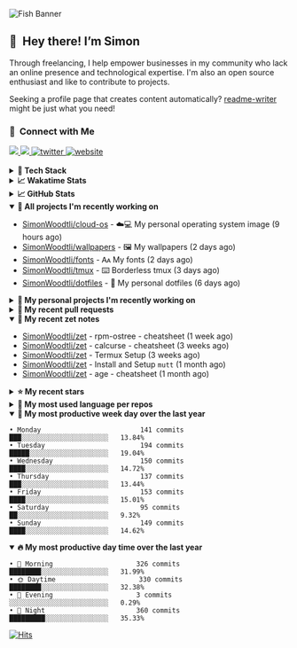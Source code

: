 ![Fish Banner](assets/fish.webp)

## 👋 &nbsp;Hey there! I’m Simon

Through freelancing, I help empower businesses in my community who lack
an online presence and technological expertise. I'm also an open source
enthusiast and like to contribute to projects.

Seeking a profile page that creates content automatically?
[readme-writer] might be just what you need!

### 🤝 &nbsp;Connect with Me

<div align="left">
<a href="https://linkedin.com/in/simonwoodtli" target="_blank">
<img src="https://img.shields.io/badge/linkedin-1E77B5?style=for-the-badge&logo=linkedin&logoColor=white alt=linkedin" />
</a>
<a href="https://github.com/simonwoodtli" target="_blank">
<img src="https://img.shields.io/badge/github-24292E?style=for-the-badge&logo=github&logoColor=white alt=github" />
</a>
<a href="https://twitter.com/simonwoodtlidev" target="_blank">
<img src="https://img.shields.io/badge/twitter-26a7de?style=for-the-badge&logo=twitter&logoColor=white" alt="twitter"/>
</a>
<a href="https://simonwoodtli.com" target="_blank">
<img src="https://img.shields.io/badge/website-E2925F?style=for-the-badge&logo=google-chrome&logoColor=white" alt="website"/>
</a>
</div>
<br/>


<details>
  <summary><b>🧰 Tech Stack</b></summary>
  <div align="center">

  ![JavaScript](https://img.shields.io/badge/-JavaScript-333333?style=flat&logo=javascript)&nbsp;
  ![HTML](https://img.shields.io/badge/-HTML-333333?style=flat&logo=HTML5)&nbsp;
  ![CSS](https://img.shields.io/badge/-CSS-333333?style=flat&logo=CSS3&logoColor=1572B6)&nbsp;
  ![Shell](https://img.shields.io/badge/-Bash-333333?style=flat&logo=shell)&nbsp;
  ![Python](https://img.shields.io/badge/-Python-333333?style=flat&logo=python)&nbsp;
  ![Go](https://img.shields.io/badge/-Go-333333?style=flat&logo=go)&nbsp;
  ![PostgreSQL](https://img.shields.io/badge/-PostgreSQL-333333?style=flat&logo=postgresql)&nbsp;
  ![MongoDB](https://img.shields.io/badge/-MongoDB-333333?style=flat&logo=mongodb)
  ![Node.js](https://img.shields.io/badge/-Node.js-333333?style=flat&logo=node.js)&nbsp;
  ![Bootstrap](https://img.shields.io/badge/-Bootstrap-333333?style=flat&logo=bootstrap&logoColor=563D7C)&nbsp;
  ![Git](https://img.shields.io/badge/-Git-333333?style=flat&logo=git)&nbsp;
  ![GitHub Actions](https://img.shields.io/badge/-GitHub%20Actions-333333?style=flat&logo=github)&nbsp;
  ![Docker](https://img.shields.io/badge/-Docker-333333?style=flat&logo=docker)&nbsp;
  ![Markdown](https://img.shields.io/badge/-Markdown-333333?style=flat&logo=markdown)&nbsp;
  ![Vim](https://img.shields.io/badge/-Vim-333333?style=flat&logo=vim)&nbsp;
  ![Linux](https://img.shields.io/badge/-Linux-333333?style=flat&logo=linux)&nbsp;
  </div>
</details>

<details>
  <summary><b>📈 Wakatime Stats</b></summary>
  <p align="center"><a href="https://wakatime.com/@SimonWoodtli">
  <img align="center" width="400" height="300" src="https://wakatime.com/share/@SimonWoodtli/7761bcef-e104-47d9-912a-dfd6bf08868b.svg" />
  </a>
  <a href="https://wakatime.com/@SimonWoodtli">
  <img align="center" width="400" height="300" src="https://wakatime.com/share/@SimonWoodtli/341953df-6a40-47b7-8220-ace4eabe0a17.svg" />
  </a></p>

  <h4><b>💬 I've been working with the following languages over the last 7 days</b></h4>

```
• Markdown                       4 hrs 3 mins                   ████░░░░░░░░░░░░░░░░░░░░░   16.86%
• dockerfile                     3 hrs 1 min                    ███░░░░░░░░░░░░░░░░░░░░░░   12.55%
• Bash                           2 hrs 50 mins                  ███░░░░░░░░░░░░░░░░░░░░░░   11.79%
• Other                          2 hrs 45 mins                  ███░░░░░░░░░░░░░░░░░░░░░░   11.43%
• sh                             2 hrs 44 mins                  ███░░░░░░░░░░░░░░░░░░░░░░   11.41%
• RPMSpec                        1 hr 58 mins                   ██░░░░░░░░░░░░░░░░░░░░░░░   8.24%
• Vim Script                     1 hr 45 mins                   ██░░░░░░░░░░░░░░░░░░░░░░░   7.28%
• YAML                           1 hr 36 mins                   ██░░░░░░░░░░░░░░░░░░░░░░░   6.65%
• conf                           57 mins                        █░░░░░░░░░░░░░░░░░░░░░░░░   3.99%
• JSON                           38 mins                        █░░░░░░░░░░░░░░░░░░░░░░░░   2.65%
• Docker                         26 mins                        ░░░░░░░░░░░░░░░░░░░░░░░░░   1.8%
• just                           21 mins                        ░░░░░░░░░░░░░░░░░░░░░░░░░   1.49%
• Python                         20 mins                        ░░░░░░░░░░░░░░░░░░░░░░░░░   1.4%
• Go                             19 mins                        ░░░░░░░░░░░░░░░░░░░░░░░░░   1.37%
• Text                           8 mins                         ░░░░░░░░░░░░░░░░░░░░░░░░░   0.59%
• systemd                        5 mins                         ░░░░░░░░░░░░░░░░░░░░░░░░░   0.36%
• Perl                           1 min                          ░░░░░░░░░░░░░░░░░░░░░░░░░   0.1%
• C                              0 secs                         ░░░░░░░░░░░░░░░░░░░░░░░░░   0.04%
```

  <h4>👷 I've been working on the following projects over the last 7 days</h4>

```
• cloud-os                       11 hrs 34 mins                 ████████████░░░░░░░░░░░░░   48.06%
• Unknown Project                4 hrs 10 mins                  ████░░░░░░░░░░░░░░░░░░░░░   17.35%
• tmux                           2 hrs 41 mins                  ███░░░░░░░░░░░░░░░░░░░░░░   11.17%
• dotfiles                       1 hr 41 mins                   ██░░░░░░░░░░░░░░░░░░░░░░░   7.04%
• fonts                          1 hr 35 mins                   ██░░░░░░░░░░░░░░░░░░░░░░░   6.62%
• zet                            49 mins                        █░░░░░░░░░░░░░░░░░░░░░░░░   3.43%
• Private                        45 mins                        █░░░░░░░░░░░░░░░░░░░░░░░░   3.18%
• wallpapers                     25 mins                        ░░░░░░░░░░░░░░░░░░░░░░░░░   1.78%
• dotfiles-old                   18 mins                        ░░░░░░░░░░░░░░░░░░░░░░░░░   1.25%
• vim-devdocs                    1 min                          ░░░░░░░░░░░░░░░░░░░░░░░░░   0.1%
```

  <h4><b>🛠️ I've been working with the following editors over the last 7 days</b></h4>

```
• Vim                            24 hrs 3 mins                  █████████████████████████   100%
```

  <h4><b>💻 I've been working with the following operating systems over the last 7 days</b></h4>

```
• Linux                          24 hrs 3 mins                  █████████████████████████   100%
```

</details>

<details>
  <summary><b>📈 GitHub Stats</b></summary>
  <div align="center"><a href="https://github.com/anuraghazra/github-readme-stats"><img
  src="https://github-readme-stats.vercel.app/api?username=simonwoodtli&show_icons=true&locale=en&theme=gruvbox"
  align="center" width="40%" height="20%"/></a>
  <a href="https://github-readme-streak-stats.herokuapp.com/"><img src="https://github-readme-streak-stats.herokuapp.com/?user=simonwoodtli&theme=gruvbox"
  align="center" width="40%" height="20%"/></a>
  </div>
</details>

<details open="">
  <summary><b>👷 All projects I'm recently working on</b></summary>

* [SimonWoodtli/cloud-os](https://github.com/SimonWoodtli/cloud-os) - ☁️💻 My personal operating system image (9 hours ago)
* [SimonWoodtli/wallpapers](https://github.com/SimonWoodtli/wallpapers) - 🖼️  My wallpapers (2 days ago)
* [SimonWoodtli/fonts](https://github.com/SimonWoodtli/fonts) - 🗛 My fonts (2 days ago)
* [SimonWoodtli/tmux](https://github.com/SimonWoodtli/tmux) - ⌨️ Borderless tmux (3 days ago)
* [SimonWoodtli/dotfiles](https://github.com/SimonWoodtli/dotfiles) - 🏡 My personal dotfiles (6 days ago)

</details>
<details>
  <summary><b>🌱 My personal projects I'm recently working on</b></summary>

* [SimonWoodtli/cloud-os](https://github.com/SimonWoodtli/cloud-os) - ☁️💻 My personal operating system image (9 hours ago)
* [SimonWoodtli/wallpapers](https://github.com/SimonWoodtli/wallpapers) - 🖼️  My wallpapers (2 days ago)
* [SimonWoodtli/fonts](https://github.com/SimonWoodtli/fonts) - 🗛 My fonts (2 days ago)
* [SimonWoodtli/tmux](https://github.com/SimonWoodtli/tmux) - ⌨️ Borderless tmux (3 days ago)
* [SimonWoodtli/dotfiles](https://github.com/SimonWoodtli/dotfiles) - 🏡 My personal dotfiles (6 days ago)

</details>
<details>
  <summary><b>🔨 My recent pull requests</b></summary>

* [feat: add wireguard-generate-keys script](https://github.com/SimonWoodtli/dotfiles-old/pull/14) on [SimonWoodtli/dotfiles-old](https://github.com/SimonWoodtli/dotfiles-old) (7 months ago)
* [feat: add video-to-gif script](https://github.com/SimonWoodtli/dotfiles-old/pull/13) on [SimonWoodtli/dotfiles-old](https://github.com/SimonWoodtli/dotfiles-old) (7 months ago)
* [feat: add spoof-mac-linux script](https://github.com/SimonWoodtli/dotfiles-old/pull/12) on [SimonWoodtli/dotfiles-old](https://github.com/SimonWoodtli/dotfiles-old) (7 months ago)
* [feat: add sp-tmux script](https://github.com/SimonWoodtli/dotfiles-old/pull/11) on [SimonWoodtli/dotfiles-old](https://github.com/SimonWoodtli/dotfiles-old) (7 months ago)
* [feat: add sp script](https://github.com/SimonWoodtli/dotfiles-old/pull/10) on [SimonWoodtli/dotfiles-old](https://github.com/SimonWoodtli/dotfiles-old) (7 months ago)

</details>
<details open="">
  <summary><b>📝 My recent zet notes</b></summary>

* [SimonWoodtli/zet](https://github.com/SimonWoodtli/zet/tree/3d9625f8bc632c595fa8b28b6f6f09026dd9eec2/20230418171555) - rpm-ostree - cheatsheet (1 week ago)
* [SimonWoodtli/zet](https://github.com/SimonWoodtli/zet/tree/ac39e3c3413746ceaca835b27435b1307b8ece5a/20230405141750) - calcurse - cheatsheet (3 weeks ago)
* [SimonWoodtli/zet](https://github.com/SimonWoodtli/zet/tree/048ec158f111c6e045c75a30f62ef4ab1aee72f4/20230402010650) - Termux Setup (3 weeks ago)
* [SimonWoodtli/zet](https://github.com/SimonWoodtli/zet/tree/922c07ce713a428d56ac4af1b8c8572533e26066/20230317140539) - Install and Setup `mutt` (1 month ago)
* [SimonWoodtli/zet](https://github.com/SimonWoodtli/zet/tree/322a3fb47e64015a1a697c6d21b3cdecf50d3f05/20230315195114) - age - cheatsheet (1 month ago)

</details>
<details>
  <summary><b>⭐ My recent stars</b></summary>

* [tmux/tmux](https://github.com/tmux/tmux) - tmux source code (4 days ago)
* [lm-sys/FastChat](https://github.com/lm-sys/FastChat) - The release repo for "Vicuna: An Open Chatbot Impressing GPT-4" (3 weeks ago)
* [mozilla/sops](https://github.com/mozilla/sops) - Simple and flexible tool for managing secrets (1 month ago)
* [casey/just](https://github.com/casey/just) - 🤖 Just a command runner (1 month ago)
* [ublue-os/main](https://github.com/ublue-os/main) - An OCI base image of Fedora with batteries included (1 month ago)

</details>
<details>
  <summary><b>💬 My most used language per repos</b></summary>

```
• Shell                          9 repos                        ███████████████░░░░░░░░░░   60.00%
• JavaScript                     1 repo                         ██░░░░░░░░░░░░░░░░░░░░░░░   6.67%
• CSS                            3 repos                        █████░░░░░░░░░░░░░░░░░░░░   20.00%
• Nix                            1 repo                         ██░░░░░░░░░░░░░░░░░░░░░░░   6.67%
• HTML                           1 repo                         ██░░░░░░░░░░░░░░░░░░░░░░░   6.67%
```

</details>
<details open="">
  <summary><b>📆 My most productive week day over the last year</b></summary>

```
• Monday                         141 commits                    ███░░░░░░░░░░░░░░░░░░░░░░   13.84%
• Tuesday                        194 commits                    █████░░░░░░░░░░░░░░░░░░░░   19.04%
• Wednesday                      150 commits                    ████░░░░░░░░░░░░░░░░░░░░░   14.72%
• Thursday                       137 commits                    ███░░░░░░░░░░░░░░░░░░░░░░   13.44%
• Friday                         153 commits                    ████░░░░░░░░░░░░░░░░░░░░░   15.01%
• Saturday                       95 commits                     ██░░░░░░░░░░░░░░░░░░░░░░░   9.32%
• Sunday                         149 commits                    ████░░░░░░░░░░░░░░░░░░░░░   14.62%
```

</details>
<details open="">
  <summary><b>🔥 My most productive day time over the last year</b></summary>

```
• 🌅 Morning                     326 commits                    ████████░░░░░░░░░░░░░░░░░   31.99%
• 🌞 Daytime                     330 commits                    ████████░░░░░░░░░░░░░░░░░   32.38%
• 🌇 Evening                     3 commits                      ░░░░░░░░░░░░░░░░░░░░░░░░░   0.29%
• 🌃 Night                       360 commits                    █████████░░░░░░░░░░░░░░░░   35.33%
```

</details>

[![Hits](https://hits.seeyoufarm.com/api/count/incr/badge.svg?url=https%3A%2F%2Fgithub.com%2Fsimonwoodtli&count_bg=%23689D6A&title_bg=%23282828&icon=&icon_color=%23E7E7E7&title=views+%28today+%2F+total%29&edge_flat=false)](https://hits.seeyoufarm.com)

[readme-writer]: <https://github.com/SimonWoodtli/readme-writer>
